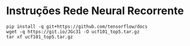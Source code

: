# Instruções Rede Neural Recorrente

    pip install -q git+https://github.com/tensorflow/docs
    wget -q https://git.io/JGc31 -O ucf101_top5.tar.gz
    tar xf ucf101_top5.tar.gz